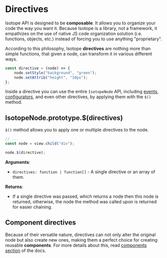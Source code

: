 # Directives

Isotope API is designed to be **composable**. It allows you to organize your code the way you want it. Because Isotope is a library, not a framework, it empathizes on the use of native JS code organization solution (i.e. functions, objects, etc.) instead of forcing you to use anything "proprietary".

According to this philosophy, Isotope **directives** are nothing more than simple functions, that given a node, can transform it in various different ways.

```javascript
const directive = (node) => {
    node.setStyle("background", "green");
    node.setAttrib("height", "10px");
};
```

Inside a directive you can use the entire `IsotopeNode` API, including [events](./events.md), [configurators](./configurators.md), and even other directives, by applying them with the `$()` method.

## IsotopeNode.prototype.\$(directives)

`$()` method allows you to apply one or multiple directives to the node.

```javascript
// ...
const node = view.child("div");

node.$(directive);
```

**Arguments**:

- `directives: function | function[]` - A single directive or an array of them.

**Returns**:

- If a single directive was passed, which returns a node then this node is returned, otherwise, the node the method was called upon is returned for easier chaining.

## Component directives

Because of their versatile nature, directives can not only alter the original node but also create new ones, making them a perfect choice for creating reusable **components**. For more details about this, read [components section](./components.md) of the docs.
